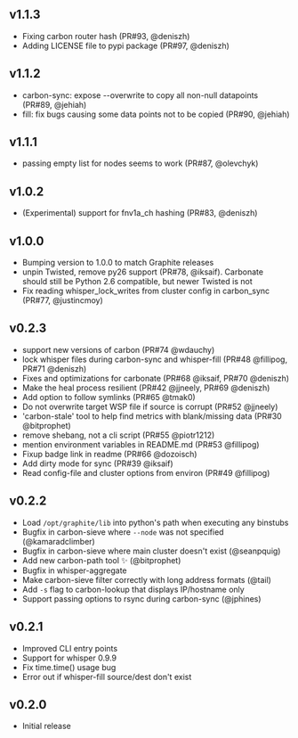 ## v1.1.3
 - Fixing carbon router hash (PR#93, @deniszh)
 - Adding LICENSE file to pypi package (PR#97, @deniszh)

## v1.1.2
 - carbon-sync: expose --overwrite to copy all non-null datapoints (PR#89, @jehiah)
 - fill: fix bugs causing some data points not to be copied (PR#90, @jehiah)

## v1.1.1
 - passing empty list for nodes seems to work (PR#87, @olevchyk)

## v1.0.2
 - (Experimental) support for fnv1a_ch hashing (PR#83, @deniszh)

## v1.0.0
 - Bumping version to 1.0.0 to match Graphite releases
 - unpin Twisted, remove py26 support (PR#78, @iksaif). Carbonate should still be Python 2.6 compatible, but newer Twisted is not
 - Fix reading whisper_lock_writes from cluster config in carbon_sync (PR#77, @justincmoy)

## v0.2.3

 - support new versions of carbon (PR#74 @wdauchy)
 - lock whisper files during carbon-sync and whisper-fill (PR#48 @fillipog, PR#71 @deniszh)
 - Fixes and optimizations for carbonate (PR#68 @iksaif, PR#70 @deniszh)
 - Make the heal process resilient (PR#42 @jjneely, PR#69 @deniszh)
 - Add option to follow symlinks (PR#65 @tmak0)
 - Do not overwrite target WSP file if source is corrupt (PR#52 @jjneely)
 - 'carbon-stale' tool to help find metrics with blank/missing data (PR#30 @bitprophet)
 - remove shebang, not a cli script (PR#55 @piotr1212)
 - mention environment variables in README.md (PR#53 @fillipog)
 - Fixup badge link in readme (PR#66 @dozoisch)
 - Add dirty mode for sync (PR#39 @iksaif)
 - Read config-file and cluster options from environ (PR#49 @fillipog)

## v0.2.2

- Load `/opt/graphite/lib` into python's path when executing any binstubs
- Bugfix in carbon-sieve where `--node` was not specified (@kamaradclimber)
- Bugfix in carbon-sieve where main cluster doesn't exist (@seanpquig)
- Add new carbon-path tool :sparkles: (@bitprophet)
- Bugfix in whisper-aggregate
- Make carbon-sieve filter correctly with long address formats (@tail)
- Add `-s` flag to carbon-lookup that displays IP/hostname only
- Support passing options to rsync during carbon-sync (@jphines)

## v0.2.1

- Improved CLI entry points
- Support for whisper 0.9.9
- Fix time.time() usage bug
- Error out if whisper-fill source/dest don't exist

## v0.2.0

- Initial release
